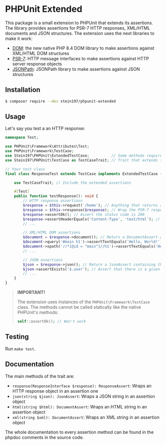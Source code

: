 # PHPUnit Extended
This package is a small extension to PHPUnit that extends its assertions. The library provides assertions for PSR-7 HTTP responses, XML/HTML documents and JSON structures. The extension uses the next libraries to make it work:
- [DOM](https://www.php.net/manual/en/book.dom.php): the new native PHP 8.4 DOM library to make assertions against XML/HTML DOM structures
- [PSR-7](https://www.php-fig.org/psr/psr-7/): HTTP message interfaces to make assertions against HTTP server response objects
- [JSONPath](https://github.com/Galbar/JsonPath-PHP): JSONPath library to make assertions against JSON structures

## Installation
```bash
$ composer require --dev stein197/phpunit-extended
```

## Usage
Let's say you test a an HTTP response:
```php
namespace Test;

use PHPUnit\Framework\Attributes\Test;
use PHPUnit\Framework\TestCase;
use Stein197\PHPUnit\ExtendedTestCase;          // Some methods require the test class to implement this interface. It's already implemented by the TestCase trait
use Stein197\PHPUnit\TestCase as TestCaseTrait; // Trait that extends the basic PHPUnit assertion functionality

// Your test class
final class ResponseTest extends TestCase implements ExtendedTestCase {

	use TestCaseTrait; // Include the extended assertions

	#[Test]
	public function testResponse(): void {
		// HTTP response assertions
		$response = $this->request('/home'); // Anything that returns a PSR-7 response object
		$response = $this->response($response); // Wrap the PSR-7 response in an assertion object
		$response->assertOk(); // Assert the status code is 200
		$response->assertHeaderEquals('Content-Type', 'text/html'); // Assert that there is a header 'Content-Type' with the value 'text/html'
		// ...

		// XML/HTML DOM assertions
		$document = $response->document(); // Return a DocumentAssert assertion object containing the response body
		$document->query('#main h1')->assertTextEquals('Hello, World!'); // Query elements by query selector an assert
		$document->xpath('//*[@id = "main"]//h1')->assertTextEquals('Hello, World!'); // The the same but using XPath
		// ...

		// JSON assertions
		$json = $response->json(); // Return a JsonAssert containing the response body
		$json->assertExists('$.user'); // Assert that there is a given JSONPath
		// ...
	}
}
```

> **IMPORTANT!**
>
> The extension uses instances of the `PHPUnit\Framework\TestCase` class. The methods cannot be called statically like the native PHPUnit's methods:
> ```php
> self::assertOk(); // Won't work
> ```

## Testing
Run `make test`.

## Documentation
The main methods of the trait are:
- `response(ResponseInterface $response): ResponseAssert`: Wraps an HTTP response object in an assertion one
- `json(string $json): JsonAssert`: Wraps a JSON string in an assertion object
- `html(string $html): DocumentAssert`: Wraps an HTML string in an assertion object
- `xml(string $xml): DocumentAssert`: Wraps an XML string in an assertion object

The whole documentation to every assertion method can be found in the phpdoc comments in the source code.
